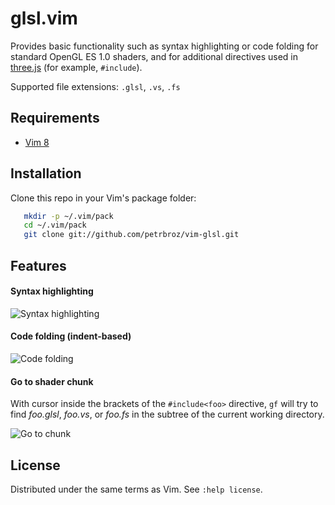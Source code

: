 # glsl.vim

Provides basic functionality such as syntax highlighting or code folding
for standard OpenGL ES 1.0 shaders, and for additional directives used in
[three.js](https://github.com/mrdoob/three.js/) (for example, `#include`).

Supported file extensions: `.glsl`, `.vs`, `.fs`

## Requirements

- [Vim 8](https://github.com/vim/vim/blob/master/runtime/doc/version8.txt)

## Installation

Clone this repo in your Vim's package folder:
```bash
   mkdir -p ~/.vim/pack
   cd ~/.vim/pack
   git clone git://github.com/petrbroz/vim-glsl.git
```

## Features

#### Syntax highlighting

![Syntax highlighting](https://github.com/petrbroz/vim-glsl/blob/gh-pages/images/syntax.png)

#### Code folding (indent-based)

![Code folding](https://github.com/petrbroz/vim-glsl/blob/gh-pages/images/folding.gif)

#### Go to shader chunk

With cursor inside the brackets of the `#include<foo>` directive, `gf` will try to find
_foo.glsl_, _foo.vs_, or _foo.fs_ in the subtree of the current working directory.

![Go to chunk](https://github.com/petrbroz/vim-glsl/blob/gh-pages/images/gotochunk.gif)

## License

Distributed under the same terms as Vim. See `:help license`.
